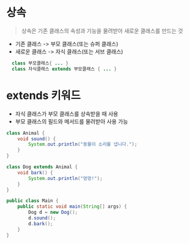 # 상속
> 상속은 기존 클래스의 속성과 기능을 물려받아 새로운 클래스를 만드는 것
- 기존 클래스 -> 부모 클래스(또는 슈퍼 클래스)
- 새로운 클래스 -> 자식 클래스(또는 서브 클래스)

```java
  class 부모클래스{ ... }
  class 자식클래스 extends 부모클래스 { ... }
```

# extends 키워드
- 자식 클래스가 부모 클래스를 상속받을 때 사용
- 부모 클래스의 필드와 메서드를 물려받아 사용 가능

```java
class Animal {
    void sound() {
        System.out.println("동물이 소리를 냅니다.");
    }
}

class Dog extends Animal {
    void bark() {
        System.out.println("멍멍!");
    }
}

public class Main {
    public static void main(String[] args) {
        Dog d = new Dog();
        d.sound();
        d.bark();
    }
}
```
